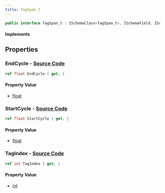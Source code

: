 ```yaml
---
title: TagSpan_t
---
```


```csharp
public interface TagSpan_t : ISchemaClass<TagSpan_t>, ISchemaField, ISchemaClass, INativeHandle
```

#### Implements

## Properties

### **EndCycle** - [Source Code](https://github.com/swiftly-solution/swiftlys2/blob/main/managed/src/SwiftlyS2.Generated/Schemas/Interfaces/TagSpan_t.cs#L20)

```csharp
ref float EndCycle { get; }
```

#### Property Value

- [float](https://learn.microsoft.com/dotnet/api/system.single)

### **StartCycle** - [Source Code](https://github.com/swiftly-solution/swiftlys2/blob/main/managed/src/SwiftlyS2.Generated/Schemas/Interfaces/TagSpan_t.cs#L18)

```csharp
ref float StartCycle { get; }
```

#### Property Value

- [float](https://learn.microsoft.com/dotnet/api/system.single)

### **TagIndex** - [Source Code](https://github.com/swiftly-solution/swiftlys2/blob/main/managed/src/SwiftlyS2.Generated/Schemas/Interfaces/TagSpan_t.cs#L16)

```csharp
ref int TagIndex { get; }
```

#### Property Value

- [int](https://learn.microsoft.com/dotnet/api/system.int32)

